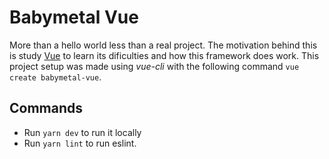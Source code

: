 # Babymetal Vue

More than a hello world less than a real project. The motivation behind this is study [Vue](https://vuejs.org/) to learn its dificulties and how this framework does work.
This project setup was made using _vue-cli_ with the following command `vue create babymetal-vue`.

## Commands

- Run `yarn dev` to run it locally
- Run `yarn lint` to run eslint.
